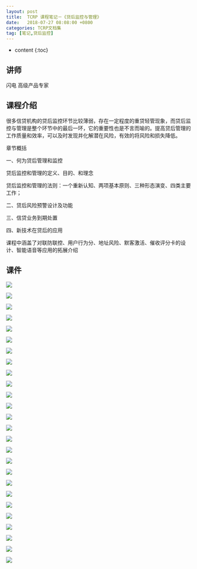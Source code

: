 ```yaml
---
layout: post
title:  TCRP 课程笔记－《贷后监控与管理》
date:   2018-07-27 08:08:00 +0800
categories: TCRP文档集
tag: [笔记,贷后监控]
---
```

* content
{:toc}

讲师
--

闪电 高级产品专家

课程介绍
----

很多信贷机构的贷后监控环节比较薄弱，存在一定程度的重贷轻管现象，而贷后监控与管理是整个环节中的最后一环，它的重要性也是不言而喻的。提高贷后管理的工作质量和效率，可以及时发现并化解潜在风险，有效的将风险和损失降低。

章节概括

一、何为贷后管理和监控

贷后监控和管理的定义、目的、和理念

贷后监控和管理的法则：一个重新认知、两项基本原则、三种形态演变、四类主要工作；

二、贷后风险预警设计及功能

三、信贷业务到期处置

四、新技术在贷后的应用

课程中涵盖了对联防联控、用户行为分、地址风险、默客激活、催收评分卡的设计、智能语音等应用的拓展介绍

课件
--

![](https://img-blog.csdn.net/20180725222241196?watermark/2/text/aHR0cHM6Ly9ibG9nLmNzZG4ubmV0L1NpbnNhMTEw/font/5a6L5L2T/fontsize/400/fill/I0JBQkFCMA==/dissolve/70)

![](https://img-blog.csdn.net/20180725222241220?watermark/2/text/aHR0cHM6Ly9ibG9nLmNzZG4ubmV0L1NpbnNhMTEw/font/5a6L5L2T/fontsize/400/fill/I0JBQkFCMA==/dissolve/70)

![](https://img-blog.csdn.net/20180725222241207?watermark/2/text/aHR0cHM6Ly9ibG9nLmNzZG4ubmV0L1NpbnNhMTEw/font/5a6L5L2T/fontsize/400/fill/I0JBQkFCMA==/dissolve/70)

![](https://img-blog.csdn.net/20180725222241319?watermark/2/text/aHR0cHM6Ly9ibG9nLmNzZG4ubmV0L1NpbnNhMTEw/font/5a6L5L2T/fontsize/400/fill/I0JBQkFCMA==/dissolve/70)

![](https://img-blog.csdn.net/20180725222241461?watermark/2/text/aHR0cHM6Ly9ibG9nLmNzZG4ubmV0L1NpbnNhMTEw/font/5a6L5L2T/fontsize/400/fill/I0JBQkFCMA==/dissolve/70)

![](https://img-blog.csdn.net/20180725222241370?watermark/2/text/aHR0cHM6Ly9ibG9nLmNzZG4ubmV0L1NpbnNhMTEw/font/5a6L5L2T/fontsize/400/fill/I0JBQkFCMA==/dissolve/70)

![](https://img-blog.csdn.net/20180725222242299?watermark/2/text/aHR0cHM6Ly9ibG9nLmNzZG4ubmV0L1NpbnNhMTEw/font/5a6L5L2T/fontsize/400/fill/I0JBQkFCMA==/dissolve/70)

![](https://img-blog.csdn.net/20180725222242570?watermark/2/text/aHR0cHM6Ly9ibG9nLmNzZG4ubmV0L1NpbnNhMTEw/font/5a6L5L2T/fontsize/400/fill/I0JBQkFCMA==/dissolve/70)

![](https://img-blog.csdn.net/20180725222242474?watermark/2/text/aHR0cHM6Ly9ibG9nLmNzZG4ubmV0L1NpbnNhMTEw/font/5a6L5L2T/fontsize/400/fill/I0JBQkFCMA==/dissolve/70)

![](https://img-blog.csdn.net/20180725222242568?watermark/2/text/aHR0cHM6Ly9ibG9nLmNzZG4ubmV0L1NpbnNhMTEw/font/5a6L5L2T/fontsize/400/fill/I0JBQkFCMA==/dissolve/70)

![](https://img-blog.csdn.net/20180725222242620?watermark/2/text/aHR0cHM6Ly9ibG9nLmNzZG4ubmV0L1NpbnNhMTEw/font/5a6L5L2T/fontsize/400/fill/I0JBQkFCMA==/dissolve/70)

![](https://img-blog.csdn.net/20180725222242757?watermark/2/text/aHR0cHM6Ly9ibG9nLmNzZG4ubmV0L1NpbnNhMTEw/font/5a6L5L2T/fontsize/400/fill/I0JBQkFCMA==/dissolve/70)

![](https://img-blog.csdn.net/20180725222242988?watermark/2/text/aHR0cHM6Ly9ibG9nLmNzZG4ubmV0L1NpbnNhMTEw/font/5a6L5L2T/fontsize/400/fill/I0JBQkFCMA==/dissolve/70)

![](https://img-blog.csdn.net/20180725222243330?watermark/2/text/aHR0cHM6Ly9ibG9nLmNzZG4ubmV0L1NpbnNhMTEw/font/5a6L5L2T/fontsize/400/fill/I0JBQkFCMA==/dissolve/70)

![](https://img-blog.csdn.net/20180725222243607?watermark/2/text/aHR0cHM6Ly9ibG9nLmNzZG4ubmV0L1NpbnNhMTEw/font/5a6L5L2T/fontsize/400/fill/I0JBQkFCMA==/dissolve/70)

![](https://img-blog.csdn.net/2018072522224535?watermark/2/text/aHR0cHM6Ly9ibG9nLmNzZG4ubmV0L1NpbnNhMTEw/font/5a6L5L2T/fontsize/400/fill/I0JBQkFCMA==/dissolve/70)

![](https://img-blog.csdn.net/2018072522224593?watermark/2/text/aHR0cHM6Ly9ibG9nLmNzZG4ubmV0L1NpbnNhMTEw/font/5a6L5L2T/fontsize/400/fill/I0JBQkFCMA==/dissolve/70)

![](https://img-blog.csdn.net/20180725222244262?watermark/2/text/aHR0cHM6Ly9ibG9nLmNzZG4ubmV0L1NpbnNhMTEw/font/5a6L5L2T/fontsize/400/fill/I0JBQkFCMA==/dissolve/70)

![](https://img-blog.csdn.net/201807252222456?watermark/2/text/aHR0cHM6Ly9ibG9nLmNzZG4ubmV0L1NpbnNhMTEw/font/5a6L5L2T/fontsize/400/fill/I0JBQkFCMA==/dissolve/70)

![](https://img-blog.csdn.net/20180725222255793?watermark/2/text/aHR0cHM6Ly9ibG9nLmNzZG4ubmV0L1NpbnNhMTEw/font/5a6L5L2T/fontsize/400/fill/I0JBQkFCMA==/dissolve/70)

![](https://img-blog.csdn.net/20180725222245662?watermark/2/text/aHR0cHM6Ly9ibG9nLmNzZG4ubmV0L1NpbnNhMTEw/font/5a6L5L2T/fontsize/400/fill/I0JBQkFCMA==/dissolve/70)

![](https://img-blog.csdn.net/20180725222245259?watermark/2/text/aHR0cHM6Ly9ibG9nLmNzZG4ubmV0L1NpbnNhMTEw/font/5a6L5L2T/fontsize/400/fill/I0JBQkFCMA==/dissolve/70)

![](https://img-blog.csdn.net/20180725222245783?watermark/2/text/aHR0cHM6Ly9ibG9nLmNzZG4ubmV0L1NpbnNhMTEw/font/5a6L5L2T/fontsize/400/fill/I0JBQkFCMA==/dissolve/70)

![](https://img-blog.csdn.net/20180725222246133?watermark/2/text/aHR0cHM6Ly9ibG9nLmNzZG4ubmV0L1NpbnNhMTEw/font/5a6L5L2T/fontsize/400/fill/I0JBQkFCMA==/dissolve/70)

![](https://img-blog.csdn.net/20180725222246891?watermark/2/text/aHR0cHM6Ly9ibG9nLmNzZG4ubmV0L1NpbnNhMTEw/font/5a6L5L2T/fontsize/400/fill/I0JBQkFCMA==/dissolve/70)

![](https://img-blog.csdn.net/20180725222246224?watermark/2/text/aHR0cHM6Ly9ibG9nLmNzZG4ubmV0L1NpbnNhMTEw/font/5a6L5L2T/fontsize/400/fill/I0JBQkFCMA==/dissolve/70)